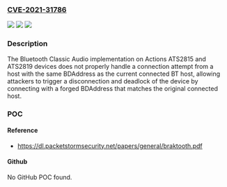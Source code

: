 ### [CVE-2021-31786](https://cve.mitre.org/cgi-bin/cvename.cgi?name=CVE-2021-31786)
![](https://img.shields.io/static/v1?label=Product&message=n%2Fa&color=blue)
![](https://img.shields.io/static/v1?label=Version&message=n%2Fa&color=blue)
![](https://img.shields.io/static/v1?label=Vulnerability&message=n%2Fa&color=brighgreen)

### Description

The Bluetooth Classic Audio implementation on Actions ATS2815 and ATS2819 devices does not properly handle a connection attempt from a host with the same BDAddress as the current connected BT host, allowing attackers to trigger a disconnection and deadlock of the device by connecting with a forged BDAddress that matches the original connected host.

### POC

#### Reference
- https://dl.packetstormsecurity.net/papers/general/braktooth.pdf

#### Github
No GitHub POC found.


